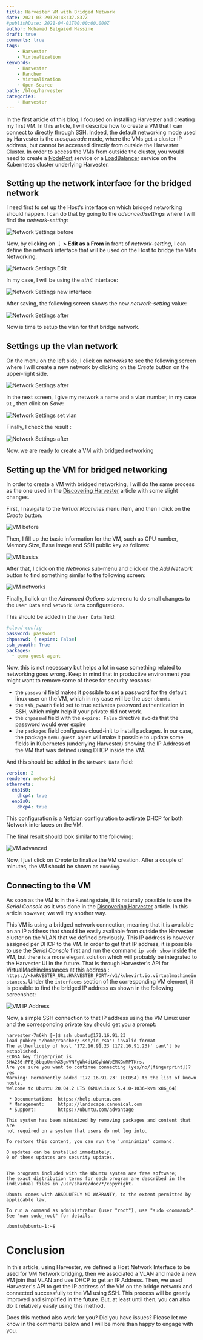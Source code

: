 ```yaml
---
title: Harvester VM with Bridged Network
date: 2021-03-29T20:48:37.837Z
#publishDate: 2021-04-01T00:00:00.000Z
author: Mohamed Belgaied Hassine
draft: true
comments: true
tags:
    - Harvester
    - Virtualization
keywords:
    - Harvester
    - Rancher
    - Virtualization
    - Open-Source
path: /blog/harvester
categories:
    - Harvester
---
```


In the first article of this blog, I focused on installing Harvester and creating my first VM. In this article, I will describe how to create a VM that I can connect to directly through SSH. Indeed, the default networking mode used by Harvester is the *masquerade* mode, where the VMs get a cluster IP address, but cannot be accessed directly from outside the Harvester Cluster. In order to access the VMs from outside the cluster, you would need to create a [NodePort](https://kubernetes.io/docs/concepts/services-networking/service/#nodeport) service or a [LoadBalancer](https://kubernetes.io/docs/concepts/services-networking/service/#loadbalancer) service on the Kubernetes cluster underlying Harvester.

## Setting up the network interface for the bridged network
I need first to set up the Host's interface on which bridged networking should happen. I can do that by going to the *advanced/settings* where I will find the *network-setting*:

![Network Settings before](/hv_bridge_networking_images/hv_bridge_networking_01_settings.png)

Now, by clicking on **⋮ > Edit as a From** in front of *network-setting*, I can define the network interface that will be used on the Host to bridge the VMs Networking.

![Network Settings Edit](/hv_bridge_networking_images/hv_bridge_networking_02_settings_before.png)

In my case, I will be using the *eth4* interface:

![Network Settings new interface](/hv_bridge_networking_images/hv_bridge_networking_03_settings_network_eth4.png)

After saving, the following screen shows the new *network-setting* value:

![Network Settings after](/hv_bridge_networking_images/hv_bridge_networking_04_settings_after.png)

Now is time to setup the vlan for that bridge network.

## Settings up the vlan network

On the menu on the left side, I click on *networks* to see the following screen where I will create a new network by clicking on the *Create* button on the upper-right side.

![Network Settings after](/hv_bridge_networking_images/hv_bridge_networking_05_networks_before.png)

In the next screen, I give my network a name and a vlan number, in my case `91` , then click on *Save*:

![Network Settings set vlan](/hv_bridge_networking_images/hv_bridge_networking_06_networks_set_vlan.png)

Finally, I check the result :

![Network Settings after](/hv_bridge_networking_images/hv_bridge_networking_07_networks_after.png)

Now, we are ready to create a VM with bridged networking
## Setting up the VM for bridged networking

In order to create a VM with bridged networking, I will do the same process as the one used in the [Discovering Harvester](/blog/harvester/harvester_discover) article with some slight changes.

First, I navigate to the *Virtual Machines* menu item, and then I click on the *Create* button.

![VM before](/hv_bridge_networking_images/hv_bridge_networking_08_vms_before.png)

Then, I fill up the basic information for the VM, such as CPU number, Memory Size, Base image and SSH public key as follows:

![VM basics](/hv_bridge_networking_images/hv_bridge_networking_09_vms_basics.png)

After that, I click on the *Networks* sub-menu and click on the *Add Network* button to find something similar to the following screen:

![VM networks](/hv_bridge_networking_images/hv_bridge_networking_10_vms_networks.png)

Finally, I click on the *Advanced Options* sub-menu to do small changes to the `User Data` and `Network Data` configurations. 

This should be added in the `User Data` field:
```yaml
#cloud-config
password: password
chpasswd: { expire: False}
ssh_pwauth: True
packages:
  - qemu-guest-agent
```
Now, this is not necessary but helps a lot in case something related to networking goes wrong. Keep in mind that in productive environment you might want to remove some of these for security reasons:
- the `password` field makes it possible to set a password for the default linux user on the VM, which in my case will be the user `ubuntu`.
- the `ssh_pwauth` field set to true activates password authentication in SSH, which might help if your private did not work.
- the `chpasswd` field with the `expire: False` directive avoids that the password would ever expire
- the `packages` field configures cloud-init to install packages. In our case, the package `qemu-guest-agent` will make it possible to update some fields in Kubernetes (underlying Harvester) showing the IP Address of the VM that was defined using DHCP inside the VM.

And this should be added in the `Network Data` field:
```yaml
version: 2
renderer: networkd
ethernets:
  enp1s0:
    dhcp4: true
  enp2s0:
    dhcp4: true
```
This configuration is a [Netplan](https://cloudinit.readthedocs.io/en/latest/topics/network-config.html) configuration to activate DHCP for both Network interfaces on the VM.

The final result should look similar to the following:

![VM advanced](/hv_bridge_networking_images/hv_bridge_networking_11_vms_advanced_configs.png)

Now, I just click on *Create* to finalize the VM creation. After a couple of minutes, the VM should be shown as `Running`.
## Connecting to the VM

As soon as the VM is in the `Running` state, it is naturally possible to use the *Serial Console* as it was done in the [Discovering Harvester](/blog/harvester/harvester_discover) article. In this article however, we will try another way.

This VM is using a bridged network connection, meaning that it is available on an IP address that should be easily available from outside the Harvester cluster on the VLAN that we defined previously. This IP address is however assigned per DHCP to the VM. In order to get that IP address, it is possible to use the *Serial Console* first and run the command `ip addr show` inside the VM, but there is a more elegant solution which will probably be integrated to the Harvester UI in the future. That is through Harvester's API for VirtualMachineInstances at this address : `https://<HARVESTER_URL:HARVESTER_PORT>/v1/kubevirt.io.virtualmachineinstances`. Under the `interfaces` section of the corresponding VM element, it is possible to find the bridged IP address as shown in the following screenshot:

![VM IP Address](/hv_bridge_networking_images/hv_bridge_networking_12_api_ip_address.png)

Now, a simple SSH connection to that IP address using the VM Linux user and the corresponding private key should get you a prompt:

```shell
harvester-7m6kh [~]$ ssh ubuntu@172.16.91.23
load pubkey "/home/rancher/.ssh/id_rsa": invalid format
The authenticity of host '172.16.91.23 (172.16.91.23)' can\'t be established.
ECDSA key fingerprint is SHA256:PFBj8bqpUmnkX5gwVNFgWh4dLWGyhWWbEMXGwMPTKrs.
Are you sure you want to continue connecting (yes/no/[fingerprint])? yes
Warning: Permanently added '172.16.91.23' (ECDSA) to the list of known hosts.
Welcome to Ubuntu 20.04.2 LTS (GNU/Linux 5.4.0-1036-kvm x86_64)

 * Documentation:  https://help.ubuntu.com
 * Management:     https://landscape.canonical.com
 * Support:        https://ubuntu.com/advantage

This system has been minimized by removing packages and content that are
not required on a system that users do not log into.

To restore this content, you can run the 'unminimize' command.

0 updates can be installed immediately.
0 of these updates are security updates.


The programs included with the Ubuntu system are free software;
the exact distribution terms for each program are described in the
individual files in /usr/share/doc/*/copyright.

Ubuntu comes with ABSOLUTELY NO WARRANTY, to the extent permitted by
applicable law.

To run a command as administrator (user "root"), use "sudo <command>".
See "man sudo_root" for details.

ubuntu@ubuntu-1:~$
```

# Conclusion
In this article, using Harvester, we defined a Host Network Interface to be used for VM Network bridging, then we associated a VLAN and made a new VM join that VLAN and use DHCP to get an IP Address. Then, we used Harvester's API to get the IP address of the VM on the bridge network and connected successfully to the VM using SSH. This process will be greatly improved and simplified in the future. But, at least until then, you can also do it relatively easily using this method. 

Does this method also work for you? Did you have issues? Please let me know in the comments below and I will be more than happy to engage with you.